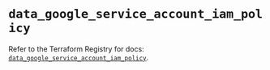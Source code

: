 # `data_google_service_account_iam_policy`

Refer to the Terraform Registry for docs: [`data_google_service_account_iam_policy`](https://registry.terraform.io/providers/hashicorp/google/6.3.0/docs/data-sources/service_account_iam_policy).
